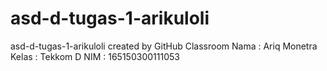 # asd-d-tugas-1-arikuloli
asd-d-tugas-1-arikuloli created by GitHub Classroom
Nama : Ariq Monetra
Kelas : Tekkom D
NIM : 165150300111053
